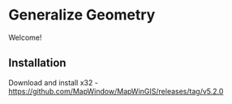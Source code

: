 # Generalize Geometry

Welcome!

## Installation

Download and install x32 - https://github.com/MapWindow/MapWinGIS/releases/tag/v5.2.0
